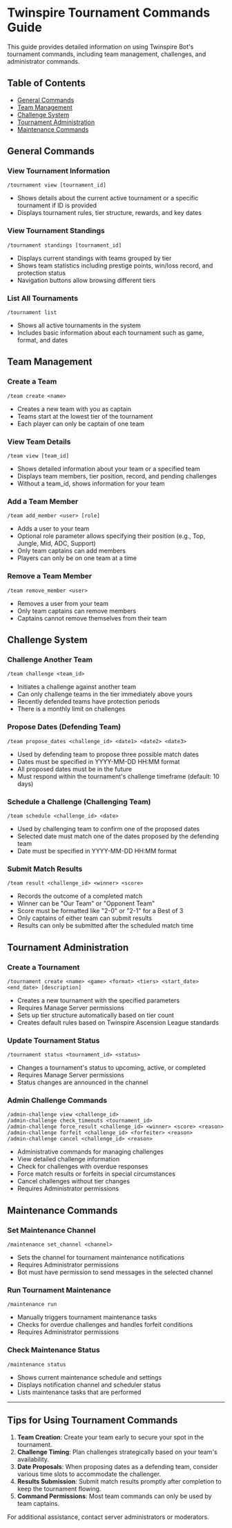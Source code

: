 # Twinspire Tournament Commands Guide

This guide provides detailed information on using Twinspire Bot's tournament commands, including team management, challenges, and administrator commands.

## Table of Contents
- [General Commands](#general-commands)
- [Team Management](#team-management)
- [Challenge System](#challenge-system)
- [Tournament Administration](#tournament-administration)
- [Maintenance Commands](#maintenance-commands)

## General Commands

### View Tournament Information
```
/tournament view [tournament_id]
```
- Shows details about the current active tournament or a specific tournament if ID is provided
- Displays tournament rules, tier structure, rewards, and key dates

### View Tournament Standings
```
/tournament standings [tournament_id]
```
- Displays current standings with teams grouped by tier
- Shows team statistics including prestige points, win/loss record, and protection status
- Navigation buttons allow browsing different tiers

### List All Tournaments
```
/tournament list
```
- Shows all active tournaments in the system
- Includes basic information about each tournament such as game, format, and dates

## Team Management

### Create a Team
```
/team create <name>
```
- Creates a new team with you as captain
- Teams start at the lowest tier of the tournament
- Each player can only be captain of one team

### View Team Details
```
/team view [team_id]
```
- Shows detailed information about your team or a specified team
- Displays team members, tier position, record, and pending challenges
- Without a team_id, shows information for your team

### Add a Team Member
```
/team add_member <user> [role]
```
- Adds a user to your team
- Optional role parameter allows specifying their position (e.g., Top, Jungle, Mid, ADC, Support)
- Only team captains can add members
- Players can only be on one team at a time

### Remove a Team Member
```
/team remove_member <user>
```
- Removes a user from your team
- Only team captains can remove members
- Captains cannot remove themselves from their team

## Challenge System

### Challenge Another Team
```
/team challenge <team_id>
```
- Initiates a challenge against another team
- Can only challenge teams in the tier immediately above yours
- Recently defended teams have protection periods
- There is a monthly limit on challenges

### Propose Dates (Defending Team)
```
/team propose_dates <challenge_id> <date1> <date2> <date3>
```
- Used by defending team to propose three possible match dates
- Dates must be specified in YYYY-MM-DD HH:MM format
- All proposed dates must be in the future
- Must respond within the tournament's challenge timeframe (default: 10 days)

### Schedule a Challenge (Challenging Team)
```
/team schedule <challenge_id> <date>
```
- Used by challenging team to confirm one of the proposed dates
- Selected date must match one of the dates proposed by the defending team
- Date must be specified in YYYY-MM-DD HH:MM format

### Submit Match Results
```
/team result <challenge_id> <winner> <score>
```
- Records the outcome of a completed match
- Winner can be "Our Team" or "Opponent Team"
- Score must be formatted like "2-0" or "2-1" for a Best of 3
- Only captains of either team can submit results
- Results can only be submitted after the scheduled match time

## Tournament Administration

### Create a Tournament
```
/tournament create <name> <game> <format> <tiers> <start_date> <end_date> [description]
```
- Creates a new tournament with the specified parameters
- Requires Manage Server permissions
- Sets up tier structure automatically based on tier count
- Creates default rules based on Twinspire Ascension League standards

### Update Tournament Status
```
/tournament status <tournament_id> <status>
```
- Changes a tournament's status to upcoming, active, or completed
- Requires Manage Server permissions
- Status changes are announced in the channel

### Admin Challenge Commands
```
/admin-challenge view <challenge_id>
/admin-challenge check_timeouts <tournament_id>
/admin-challenge force_result <challenge_id> <winner> <score> <reason>
/admin-challenge forfeit <challenge_id> <forfeiter> <reason>
/admin-challenge cancel <challenge_id> <reason>
```
- Administrative commands for managing challenges
- View detailed challenge information
- Check for challenges with overdue responses
- Force match results or forfeits in special circumstances
- Cancel challenges without tier changes
- Requires Administrator permissions

## Maintenance Commands

### Set Maintenance Channel
```
/maintenance set_channel <channel>
```
- Sets the channel for tournament maintenance notifications
- Requires Administrator permissions
- Bot must have permission to send messages in the selected channel

### Run Tournament Maintenance
```
/maintenance run
```
- Manually triggers tournament maintenance tasks
- Checks for overdue challenges and handles forfeit conditions
- Requires Administrator permissions

### Check Maintenance Status
```
/maintenance status
```
- Shows current maintenance schedule and settings
- Displays notification channel and scheduler status
- Lists maintenance tasks that are performed

---

## Tips for Using Tournament Commands

1. **Team Creation**: Create your team early to secure your spot in the tournament.
2. **Challenge Timing**: Plan challenges strategically based on your team's availability.
3. **Date Proposals**: When proposing dates as a defending team, consider various time slots to accommodate the challenger.
4. **Results Submission**: Submit match results promptly after completion to keep the tournament flowing.
5. **Command Permissions**: Most team commands can only be used by team captains.

For additional assistance, contact server administrators or moderators.